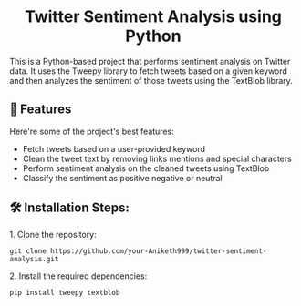 <h1 align="center" id="title">Twitter Sentiment Analysis using Python</h1>

<p id="description">This is a Python-based project that performs sentiment analysis on Twitter data. It uses the Tweepy library to fetch tweets based on a given keyword and then analyzes the sentiment of those tweets using the TextBlob library.</p>

  
  
<h2>🧐 Features</h2>

Here're some of the project's best features:

*   Fetch tweets based on a user-provided keyword
*   Clean the tweet text by removing links mentions and special characters
*   Perform sentiment analysis on the cleaned tweets using TextBlob
*   Classify the sentiment as positive negative or neutral

<h2>🛠️ Installation Steps:</h2>

<p>1. Clone the repository:</p>

```
git clone https://github.com/your-Aniketh999/twitter-sentiment-analysis.git
```

<p>2. Install the required dependencies:</p>

```
pip install tweepy textblob
```
